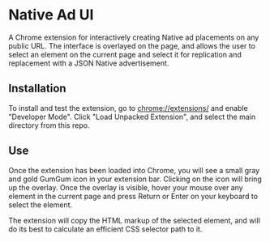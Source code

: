 # Native Ad UI
A Chrome extension for interactively creating Native ad placements on any public URL. The interface is overlayed on the page, and allows the user to select an element on the current page and select it for replication and replacement with a JSON Native advertisement.

## Installation
To install and test the extension, go to [chrome://extensions/](chrome://extensions/) and enable "Developer Mode". Click "Load Unpacked Extension", and select the main directory from this repo.

## Use
Once the extension has been loaded into Chrome, you will see a small gray and gold GumGum icon in your extension bar. Clicking on the icon will bring up the overlay. Once the overlay is visible, hover your mouse over any element in the current page and press Return or Enter on your keyboard to select the element.

The extension will copy the HTML markup of the selected element, and will do its best to calculate an efficient CSS selector path to it.
